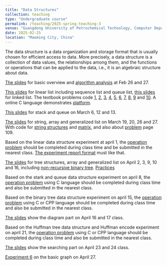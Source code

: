 ```yaml
---
title: "Data Structures"
collection: teaching
type: "Undergraduate course"
permalink: /teaching/2025-spring-teaching-3
venue: "Guangdong University of Petrochemical Technology, Computer Department"
date: 2025-02-25
location: "Maoming City, China"
---
```


The data structure is a data organization and storage format that is usually chosen for efficient access to data. More precisely, a data structure is a collection of data values, the relationships among them, and the functions or operations that can be applied to the data, i.e., it is an algebraic structure about data.

[The slides](/files/2025_1_DS/0226_DS_chapter1.pptx) for basic overview and [algorithm analysis](/files/2025_1_DS/0226_DS_chapter_algorithmAnalysis.pdf) at Feb 26 and 27.

[This slides](/files/2025_1_DS/0227_DS_Linear.pptx) for linear list including sequence list and queue list, [this slides](/files/2025_1_DS/0305_DS_Linear2.ppt) for linked list. The textbook problems code [1](/files/2025_1_DS/code/problem2_1.c), [2](/files/2025_1_DS/code/problem2_2.c), [3](/files/2025_1_DS/code/problem2_3.c), [4](/files/2025_1_DS/code/problem2_4.c), [5](/files/2025_1_DS/code/problem2_5.c), [6](/files/2025_1_DS/code/problem2_6.c), [7](/files/2025_1_DS/code/problem2_7.c), [8](/files/2025_1_DS/code/problem2_8.c), [9](/files/2025_1_DS/code/problem2_9.c) and [10](/files/2025_1_DS/code/problem2_10.c). A online C language demonstrates [platform](https://www.jyshare.com/compile/11/).

[This slides](/files/2025_1_DS/0305_DS_StackQueue.ppt) for stack and queue on March 6, 12 and 13.

[The slides](/files/2025_1_DS/0319_DS_StringArrayGList.pptx) for string, array and generalized list on March 19, 20, 26 and 27. With code for [string structures](/files/2025_1_DS/code/0327_stringArrChart.c) and [matrix](/files/2025_1_DS/code/0327_matrix.c), and also about [problem](/files/2025_1_DS/0327_DS_Practice.pptx) page 109.

Based on the linear data structure experiment at april 1, the [operation problem](/files/2025_1_DS/0401_DS_ExperimentLinear1.docx) should be completed during class time and  be submitted in the nearest class. [The experiment report format](/files/2025_1_DS/0401_DS_ExperimentModule.docx) must like that.
 
[The slides](/files/2025_1_Ds/0402_DS_Tree.pptx) for tree structures, array and generalized list on April 2, 3, 9, 10 and 16, including [non-recursive binary tree](/files/2025_1_DS/0410_DS_ThBiTree.pptx). [Practices](/files/2025_1_DS/0403_DS_Practice_binaryTree.pptx)

Based on the stark and queue data structure experiment on april 8, the [operation problem](/files/2025_1_DS/0408_DS_ExperimentStark.docx) using C language should be completed during class time and also be submitted in the nearest class.

Based on the binary tree data structure experiment on april 15, the [operation problem](/files/2025_1_DS/0415_DS_ExperimentBiTree.docx) using C or CPP language should be completed during class time and also be submitted in the nearest class.

[The slides](/files/2025_1_DS/0416_DS_Diagram.pptx) show the diagram part on April 16 and 17 class.

Based on the Huffman tree data structure and Huffman encode experiment on april 21, the [operation problem](/files/2025_1_DS/0421_DS_ExperimentHuffmanTree.docx) using C or CPP language should be completed during class time and also be submitted in the nearest class.

[The slides](/files/2025_1_DS/0418_DS_search.pptx) show the searching part on April 23 and 24 class.

[Experiment 6](/files/2025_1_DS/0427_DS_ExperimentGraph.docx) on the basic graph on April 27.